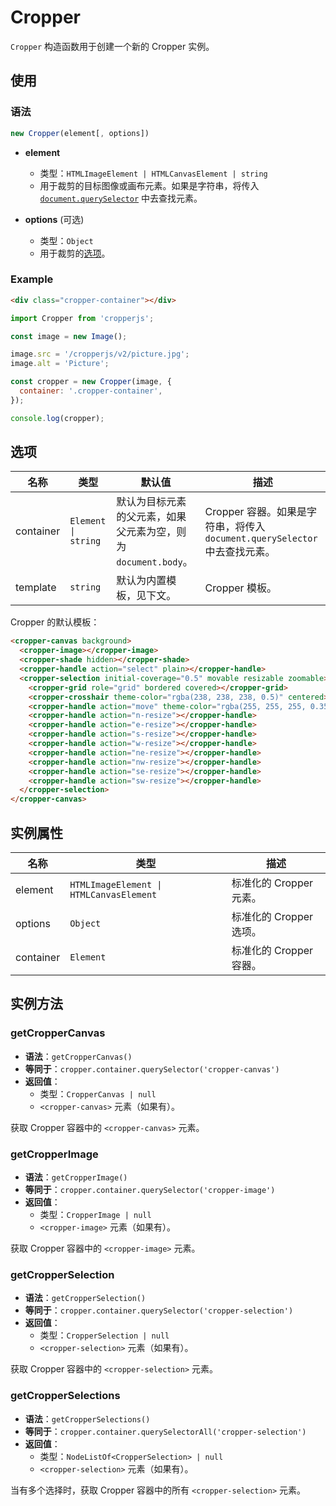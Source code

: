 # Cropper

`Cropper` 构造函数用于创建一个新的 Cropper 实例。

## 使用

### 语法

```js
new Cropper(element[, options])
```

- **element**
  - 类型：`HTMLImageElement | HTMLCanvasElement | string`
  - 用于裁剪的目标图像或画布元素。如果是字符串，将传入 [`document.querySelector`](https：//developer.mozilla.org/zh-CN/docs/Web/API/Document/querySelector) 中去查找元素。

- **options** (可选)
  - 类型：`Object`
  - 用于裁剪的[选项](#options)。

### Example

<ClientOnly>
  <CropperExample />
</ClientOnly>

```html
<div class="cropper-container"></div>
```

```js
import Cropper from 'cropperjs';

const image = new Image();

image.src = '/cropperjs/v2/picture.jpg';
image.alt = 'Picture';

const cropper = new Cropper(image, {
  container: '.cropper-container',
});

console.log(cropper);
```

## 选项

| 名称 | 类型 | 默认值 | 描述 |
| --- | --- | --- | --- |
| container | `Element \| string` | 默认为目标元素的父元素，如果父元素为空，则为 `document.body`。 | Cropper 容器。如果是字符串，将传入 `document.querySelector` 中去查找元素。 |
| template | `string` | 默认为内置模板，见下文。 | Cropper 模板。 |

Cropper 的默认模板：

```html
<cropper-canvas background>
  <cropper-image></cropper-image>
  <cropper-shade hidden></cropper-shade>
  <cropper-handle action="select" plain></cropper-handle>
  <cropper-selection initial-coverage="0.5" movable resizable zoomable>
    <cropper-grid role="grid" bordered covered></cropper-grid>
    <cropper-crosshair theme-color="rgba(238, 238, 238, 0.5)" centered></cropper-crosshair>
    <cropper-handle action="move" theme-color="rgba(255, 255, 255, 0.35)"></cropper-handle>
    <cropper-handle action="n-resize"></cropper-handle>
    <cropper-handle action="e-resize"></cropper-handle>
    <cropper-handle action="s-resize"></cropper-handle>
    <cropper-handle action="w-resize"></cropper-handle>
    <cropper-handle action="ne-resize"></cropper-handle>
    <cropper-handle action="nw-resize"></cropper-handle>
    <cropper-handle action="se-resize"></cropper-handle>
    <cropper-handle action="sw-resize"></cropper-handle>
  </cropper-selection>
</cropper-canvas>
```

## 实例属性

| 名称 | 类型 | 描述 |
| --- | --- | --- |
| element | `HTMLImageElement \| HTMLCanvasElement` | 标准化的 Cropper 元素。 |
| options | `Object` | 标准化的 Cropper 选项。 |
| container | `Element` | 标准化的 Cropper 容器。 |

## 实例方法

### getCropperCanvas

- **语法**：`getCropperCanvas()`
- **等同于**：`cropper.container.querySelector('cropper-canvas')`
- **返回值**：
  - 类型：`CropperCanvas | null`
  - `<cropper-canvas>` 元素（如果有）。

获取 Cropper 容器中的 `<cropper-canvas>` 元素。

### getCropperImage

- **语法**：`getCropperImage()`
- **等同于**：`cropper.container.querySelector('cropper-image')`
- **返回值**：
  - 类型：`CropperImage | null`
  - `<cropper-image>` 元素（如果有）。

获取 Cropper 容器中的 `<cropper-image>` 元素。

### getCropperSelection

- **语法**：`getCropperSelection()`
- **等同于**：`cropper.container.querySelector('cropper-selection')`
- **返回值**：
  - 类型：`CropperSelection | null`
  - `<cropper-selection>` 元素（如果有）。

获取 Cropper 容器中的 `<cropper-selection>` 元素。

### getCropperSelections

- **语法**：`getCropperSelections()`
- **等同于**：`cropper.container.querySelectorAll('cropper-selection')`
- **返回值**：
  - 类型：`NodeListOf<CropperSelection> | null`
  - `<cropper-selection>` 元素（如果有）。

当有多个选择时，获取 Cropper 容器中的所有 `<cropper-selection>` 元素。
